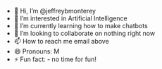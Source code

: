 - 👋 Hi, I’m @jeffreybmonterey
- 👀 I’m interested in Artificial Intelligence
- 🌱 I’m currently learning how to make chatbots
- 💞️ I’m looking to collaborate on nothing right now
- 📫 How to reach me email above  
- 😄 Pronouns: M
- ⚡ Fun fact: - no time for fun!

<!---
jeffreybmonterey/jeffreybmonterey is a ✨ special ✨ repository because its `README.md` (this file) appears on your GitHub profile.
You can click the Preview link to take a look at your changes.
--->
